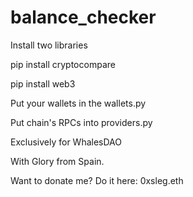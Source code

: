 # balance_checker

Install two libraries



pip install cryptocompare


pip install web3




Put your wallets in the wallets.py


Put chain's RPCs into providers.py




Exclusively for WhalesDAO

With Glory from Spain.




Want to donate me? Do it here: 0xsleg.eth
